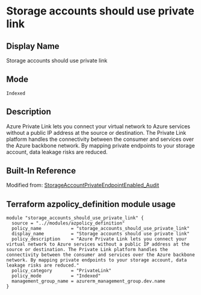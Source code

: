 # Storage accounts should use private link

## Display Name

Storage accounts should use private link

## Mode

`Indexed`

## Description

Azure Private Link lets you connect your virtual network to Azure services without a public IP address at the source or destination. The Private Link platform handles the connectivity between the consumer and services over the Azure backbone network. By mapping private endpoints to your storage account, data leakage risks are reduced.

## Built-In Reference

Modified from: [StorageAccountPrivateEndpointEnabled_Audit](https://github.com/Azure/azure-policy/blob/master/built-in-policies/policyDefinitions/Storage/StorageAccountPrivateEndpointEnabled_Audit.json)

Terraform azpolicy_definition module usage
-----

```hcl
module "storage_accounts_should_use_private_link" {
  source = "..//modules/azpolicy_definition"
  policy_name           = "storage_accounts_should_use_private_link"
  display_name          = "Storage accounts should use private link"
  policy_description    = "Azure Private Link lets you connect your virtual network to Azure services without a public IP address at the source or destination. The Private Link platform handles the connectivity between the consumer and services over the Azure backbone network. By mapping private endpoints to your storage account, data leakage risks are reduced."
  policy_category       = "PrivateLink"
  policy_mode           = "Indexed"
  management_group_name = azurerm_management_group.dev.name
}
```
